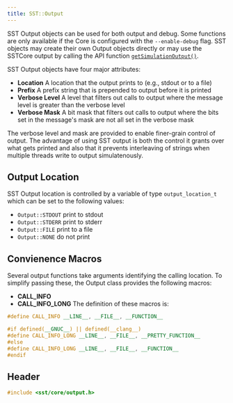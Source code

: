 ```yaml
---
title: SST::Output
---
```


SST Output objects can be used for both output and debug. Some functions are only available if the Core is configured with the `--enable-debug` flag. SST objects may create their own Output objects directly or may use the SSTCore output by calling the API function [`getSimulationOutput()`](../component/output/getSimulationOutput).

SST Output objects have four major attributes:
* **Location** A location that the output prints to (e.g., stdout or to a file)
* **Prefix** A prefix string that is prepended to output before it is printed
* **Verbose Level** A level that filters out calls to output where the message level is greater than the verbose level
* **Verbose Mask** A bit mask that filters out calls to output where the bits set in the message's mask are not all set in the verbose mask

The verbose level and mask are provided to enable finer-grain control of output. The advantage of using SST output is both the control it grants over what gets printed and also that it prevents interleaving of strings when multiple threads write to output simulatenously.

## Output Location
SST Output location is controlled by a variable of type `output_location_t` which can be set to the following values:
* `Output::STDOUT` print to stdout
* `Output::STDERR` print to stderr
* `Output::FILE` print to a file
* `Output::NONE` do not print

## Convienence Macros
Several output functions take arguments identifying the calling location. To simplify passing these, the Output class provides the following macros:
* **CALL_INFO**
* **CALL_INFO_LONG**
The definition of these macros is:
```cpp
#define CALL_INFO __LINE__, __FILE__, __FUNCTION__

#if defined(__GNUC__) || defined(__clang__)
#define CALL_INFO_LONG __LINE__, __FILE__, __PRETTY_FUNCTION__
#else
#define CALL_INFO_LONG __LINE__, __FILE__, __FUNCTION__
#endif
```

## Header
```cpp
#include <sst/core/output.h>
```